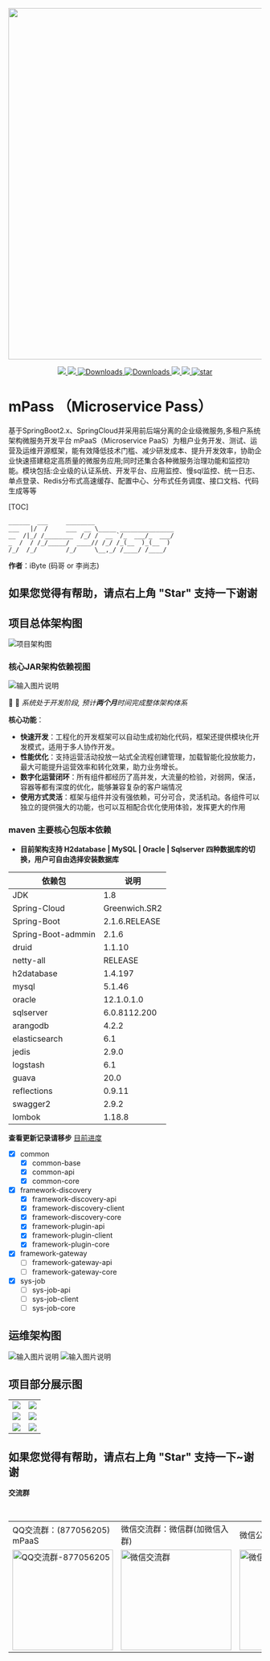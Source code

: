 <p align="center">
	<a href="http://mpass.gitee.io/zh-cn"><img src="https://images.gitee.com/uploads/images/2019/1009/235538_73450b95_1468963.png" width="700"></a>
</p>
<p align="center">
	<a target="_blank" href="https://search.maven.org/search?q=M-PasS">
		<img src="https://img.shields.io/badge/Maven Central-1.12.0-blue.svg" ></img>
	</a>
	<a target="_blank" href="https://gitee.com/ibyte/M-Pass/blob/master/LICENSE">
		<img src="https://img.shields.io/badge/License-Apache%202.0-blue.svg" ></img>
	</a>
        <a target="_blank" href="https://gitee.com/ibyte/M-Pass">
		<img src="https://img.shields.io/badge/Spring%20Boot-2.0.9.RELEASE-blue" alt="Downloads"/>
	</a>
        <a target="_blank" href="https://gitee.com/ibyte/M-Pass">
		<img src="https://img.shields.io/badge/Spring%20Cloud-Finchley.SR4-blue" alt="Downloads"/>
	</a>
	<a target="_blank" href="https://www.oracle.com/technetwork/java/javase/downloads/index.html">
		<img src="https://img.shields.io/badge/JDK-1.8+-green.svg" ></img>
	</a>
	<a target="_blank" href="https://gitee.com/ibyte/M-Pass" title="API文档">
		<img src="https://img.shields.io/badge/Api Docs-1.12.0-orange.svg" ></img>
	</a>
	 <a href='https://gitee.com/ibyte/M-Pass/stargazers'>
	    <img src='https://gitee.com/ibyte/M-Pass/badge/star.svg?theme=dark' alt='star'></img>
	 </a>
</p>

# mPass （Microservice Pass）
基于SpringBoot2.x、SpringCloud并采用前后端分离的企业级微服务,多租户系统架构微服务开发平台 mPaaS（Microservice PaaS）为租户业务开发、测试、运营及运维开源框架，能有效降低技术门槛、减少研发成本、提升开发效率，协助企业快速搭建稳定高质量的微服务应用;同时还集合各种微服务治理功能和监控功能。模块包括:企业级的认证系统、开发平台、应用监控、慢sql监控、统一日志、单点登录、Redis分布式高速缓存、配置中心、分布式任务调度、接口文档、代码生成等等

[TOC]

    ______  ___     ________                      
    ___   |/  /     ___  __ \_____ _______________
    __  /|_/ /________  /_/ /  __ `/_  ___/_  ___/
    _  /  / /_/_____/  ____// /_/ /_(__  )_(__  )
    /_/  /_/        /_/     \__,_/ /____/ /____/  

**作者**：iByte (码哥 or 李尚志)

## 如果您觉得有帮助，请点右上角 "Star" 支持一下谢谢

## 项目总体架构图
![项目架构图](https://images.gitee.com/uploads/images/2019/1018/020143_0d434b4a_1468963.jpeg "mPass_Springcloud微服务架构.jpg")

### 核心JAR架构依赖视图
![输入图片说明](https://images.gitee.com/uploads/images/2019/1009/000659_b0861629_1468963.png "JAR.png")

 :anger:  :facepunch:   _系统处于开发阶段, 预计**两个月**时间完成整体架构体系_

**核心功能**：
- **快速开发**：工程化的开发框架可以自动生成初始化代码，框架还提供模块化开发模式，适用于多人协作开发。
- **性能优化**：支持运营活动投放一站式全流程创建管理，加载智能化投放能力，最大可能提升运营效率和转化效果，助力业务增长。
- **数字化运营闭环**：所有组件都经历了高并发，大流量的检验，对弱网，保活，容器等都有深度的优化，能够兼容复杂的客户端情况
- **使用方式灵活**：框架与组件并没有强依赖，可分可合，灵活机动。各组件可以独立的提供强大的功能，也可以互相配合优化使用体验，发挥更大的作用

### maven 主要核心包版本依赖
- **目前架构支持 H2database | MySQL | Oracle  | Sqlserver  四种数据库的切换，用户可自由选择安装数据库**

|  依赖包   | 说明    |
| --- | --- |
|  JDK   | 1.8   |
|  Spring-Cloud   |  Greenwich.SR2   |
|  Spring-Boot   |   2.1.6.RELEASE  |
|  Spring-Boot-admmin   |  2.1.6   |
|  druid   |  1.1.10   |
|  netty-all   |  RELEASE   |
|  h2database   |  1.4.197   |
|  mysql   |  5.1.46   |
|  oracle   |  12.1.0.1.0   |
|  sqlserver   |  6.0.8112.200   |
|  arangodb   |  4.2.2   |
|  elasticsearch   | 6.1   |
|  jedis   |  2.9.0   |
|  logstash   |  6.1   |
|  guava   |  20.0   |
|  reflections   |  0.9.11   |
|  swagger2   | 2.9.2  |
|  lombok   | 1.18.8  |

**查看更新记录请移步**
[目前进度](https://gitee.com/ibyte/M-Pass/blob/master/UPDAT-RECORD.md)
- [x] common
    - [x] common-base
    - [x] common-api 
    - [x] common-core
- [x] framework-discovery
    - [x] framework-discovery-api
    - [x] framework-discovery-client
    - [x] framework-discovery-core
    - [x] framework-plugin-api
    - [x] framework-plugin-client
    - [x] framework-plugin-core
- [x] framework-gateway
    - [ ] framework-gateway-api
    - [ ] framework-gateway-core
- [x] sys-job
    - [ ] sys-job-api
    - [ ] sys-job-client
    - [ ] sys-job-core
## 运维架构图
![输入图片说明](https://images.gitee.com/uploads/images/2019/1025/005728_9d45ec29_1468963.png "5cc70cac4b7a4.png")
![输入图片说明](https://images.gitee.com/uploads/images/2019/1025/005737_ba969737_1468963.png "5cc87695f109d.png")

## 项目部分展示图

<table>
    <tr>
        <td><img src="https://images.gitee.com/uploads/images/2019/1023/105813_2678586b_1468963.png"/></td>   
        <td><img src="https://images.gitee.com/uploads/images/2019/1023/105813_42dbd65f_1468963.png"/></td>
    </tr>
    <tr>
        <td><img src="https://images.gitee.com/uploads/images/2019/1023/105750_536c2d49_1468963.jpeg"/></td>   
        <td><img src="https://images.gitee.com/uploads/images/2019/1023/105813_12560953_1468963.jpeg"/></td>
    </tr>
    <tr>
        <td><img src="https://images.gitee.com/uploads/images/2019/1025/005302_0b973162_1468963.png"/></td>
        <td><img src="https://images.gitee.com/uploads/images/2019/1025/005311_e968ed2c_1468963.png "日志管理.png"/></td>
    </tr>
</table>

## 如果您觉得有帮助，请点右上角 "Star" 支持一下~谢谢
**交流群**
<table border="0">
    <tr>
        <td>QQ交流群：(877056205) mPaaS</td>
        <td>微信交流群：微信群(加微信入群)</td>
        <td>微信公众号：码农架构</font></td>
    </tr>
    <tr>&nbsp;</tr>
    <tr>
        <td><img title="QQ交流群-877056205" src="https://images.gitee.com/uploads/images/2019/1023/154958_d9571f28_111383.png" height="200" width="200"/></td>
        <td><img title="微信交流群" src="https://images.gitee.com/uploads/images/2019/1024/005422_572e6525_1468963.png" height="200" width="220"/></td>
        <td><img title="微信公众号-微技术栈" src="https://images.gitee.com/uploads/images/2019/1023/155117_006731a8_111383.jpeg" height="200" width="200"/></td>
    </tr>
</table>
